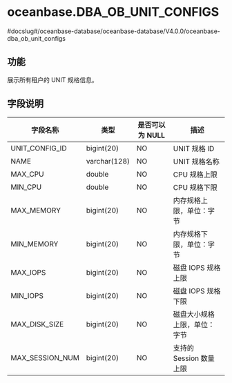 oceanbase.DBA_OB_UNIT_CONFIGS 
==================================================
#docslug#/oceanbase-database/oceanbase-database/V4.0.0/oceanbase-dba_ob_unit_configs


功能 
-------------------

展示所有租户的 UNIT 规格信息。

字段说明 
----------------------



|      字段名称       |      类型      | 是否可以为 NULL |        描述        |
|-----------------|--------------|------------|------------------|
| UNIT_CONFIG_ID  | bigint(20)   | NO         | UNIT 规格 ID       |
| NAME            | varchar(128) | NO         | UNIT 规格名称        |
| MAX_CPU         | double       | NO         | CPU 规格上限         |
| MIN_CPU         | double       | NO         | CPU 规格下限         |
| MAX_MEMORY      | bigint(20)   | NO         | 内存规格上限，单位：字节     |
| MIN_MEMORY      | bigint(20)   | NO         | 内存规格下限，单位：字节     |
| MAX_IOPS        | bigint(20)   | NO         | 磁盘 IOPS 规格上限     |
| MIN_IOPS        | bigint(20)   | NO         | 磁盘 IOPS 规格下限     |
| MAX_DISK_SIZE   | bigint(20)   | NO         | 磁盘大小规格上限，单位：字节   |
| MAX_SESSION_NUM | bigint(20)   | NO         | 支持的 Session 数量上限 |


